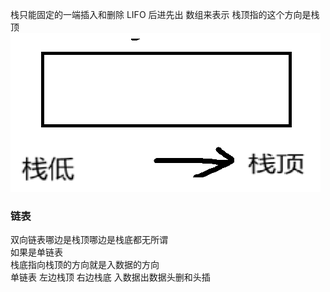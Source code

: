 栈只能固定的一端插入和删除 LIFO 后进先出
数组来表示
栈顶指的这个方向是栈顶
![img.png](img.png)
### 链表
双向链表哪边是栈顶哪边是栈底都无所谓 <br>
如果是单链表<br>
栈底指向栈顶的方向就是入数据的方向<br>
单链表 左边栈顶 右边栈底 入数据出数据头删和头插